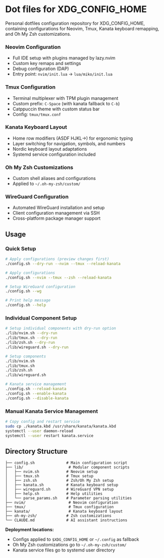 # Dot files for XDG_CONFIG_HOME

Personal dotfiles configuration repository for XDG_CONFIG_HOME, containing configurations for Neovim, Tmux, Kanata keyboard remapping, and Oh My Zsh customizations.

### Neovim Configuration
- Full IDE setup with plugins managed by lazy.nvim
- Custom key remaps and settings
- Debug configuration (DAP)
- Entry point: `nvim/init.lua` → `lua/miko/init.lua`

### Tmux Configuration  
- Terminal multiplexer with TPM plugin management
- Custom prefix: `C-Space` (with kanata fallback to `C-b`)
- Catppuccin theme with custom status bar
- Config: `tmux/tmux.conf`

### Kanata Keyboard Layout
- Home row modifiers (ASDF HJKL→) for ergonomic typing
- Layer switching for navigation, symbols, and numbers
- Nordic keyboard layout adaptations
- Systemd service configuration included

### Oh My Zsh Customizations
- Custom shell aliases and configurations
- Applied to `~/.oh-my-zsh/custom/`

### WireGuard Configuration
- Automated WireGuard installation and setup
- Client configuration management via SSH
- Cross-platform package manager support

## Usage

### Quick Setup
```bash
# Apply configurations (preview changes first)
./config.sh --dry-run --nvim --tmux --reload-kanata

# Apply configurations
./config.sh --nvim --tmux --zsh --reload-kanata

# Setup WireGuard configuration
./config.sh --wg

# Print help message 
./config.sh --help
```

### Individual Component Setup
```bash
# Setup individual components with dry-run option
./lib/nvim.sh --dry-run
./lib/tmux.sh --dry-run  
./lib/zsh.sh --dry-run
./lib/wireguard.sh --dry-run

# Setup components
./lib/nvim.sh
./lib/tmux.sh
./lib/zsh.sh
./lib/wireguard.sh

# Kanata service management
./config.sh --reload-kanata
./config.sh --enable-kanata  
./config.sh --disable-kanata
```

### Manual Kanata Service Management
```bash
# Copy config and restart service
sudo cp ./kanata.kbd /usr/share/kanata/kanata.kbd
systemctl --user daemon-reload  
systemctl --user restart kanata.service
```

## Directory Structure
```
├── config.sh              # Main configuration script
├── lib/                    # Modular component scripts
│   ├── nvim.sh            # Neovim setup
│   ├── tmux.sh            # Tmux setup  
│   ├── zsh.sh             # Zsh/Oh My Zsh setup
│   ├── kanata.sh          # Kanata keyboard setup
│   ├── wireguard.sh       # WireGuard VPN setup
│   ├── help.sh            # Help utilities
│   └── parse_params.sh    # Parameter parsing utilities
├── nvim/                   # Neovim configuration
├── tmux/                   # Tmux configuration
├── kanata/                 # Kanata keyboard layout
├── oh-my-zsh/             # Zsh customizations
└── CLAUDE.md              # AI assistant instructions
```

**Deployment locations:**
- Configs applied to `$XDG_CONFIG_HOME` or `~/.config` as fallback
- Oh My Zsh customizations go to `~/.oh-my-zsh/custom/`
- Kanata service files go to systemd user directory


